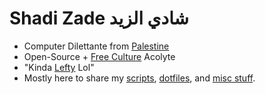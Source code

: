 # Shadi Zade شادي الزيد
- Computer Dilettante from [Palestine](errata/free-palestine.md)
- Open-Source + [Free Culture](errata/free-culture.md) Acolyte
- "Kinda [Lefty](errata/free-labor.md) Lol"
- Mostly here to share my [scripts](https://github.com/ShadiZade/scripts), [dotfiles](https://github.com/ShadiZade/dotfiles), and [misc stuff](https://github.com/ShadiZade/ShadiZade/tree/main/errata).
